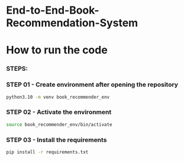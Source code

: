 # End-to-End-Book-Recommendation-System
# How to run the code
### STEPS:

### STEP 01 - Create environment after opening the repository

```bash
python3.10 -m venv book_recommender_env 
```

### STEP 02 - Activate the environment
```bash
source book_recommender_env/bin/activate
```

### STEP 03 - Install the requirements
```bash
pip install -r requirements.txt
```